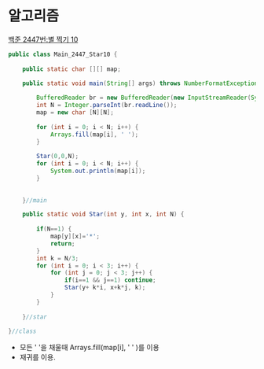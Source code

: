 # 알고리즘

[백준 2447번:별 찍기 10](https://www.acmicpc.net/problem/2447)

```java
public class Main_2447_Star10 {
	
	public static char [][] map;
	
	public static void main(String[] args) throws NumberFormatException, IOException {

		BufferedReader br = new BufferedReader(new InputStreamReader(System.in));
		int N = Integer.parseInt(br.readLine());
		map = new char [N][N];
		
		for (int i = 0; i < N; i++) {
			Arrays.fill(map[i], ' ');
		}
		
		Star(0,0,N);
		for (int i = 0; i < N; i++) {
			System.out.println(map[i]);
		}
		
		
	}//main

	public static void Star(int y, int x, int N) {
		
		if(N==1) {
			map[y][x]='*';
			return;
		}
		int k = N/3;
		for (int i = 0; i < 3; i++) {
			for (int j = 0; j < 3; j++) {
				if(i==1 && j==1) continue;
				Star(y+ k*i, x+k*j, k);
			}
		}
		
	}//star
	
}//class

```

- 모든 ' '을 채울때 Arrays.fill(map[i], ' ' )를 이용
- 재귀를 이용.
